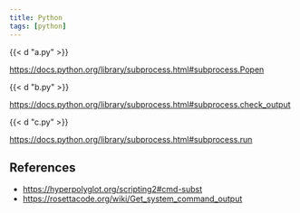 ```yaml
---
title: Python
tags: [python]
---
```


{{< d "a.py" >}}

<https://docs.python.org/library/subprocess.html#subprocess.Popen>

{{< d "b.py" >}}

<https://docs.python.org/library/subprocess.html#subprocess.check_output>

{{< d "c.py" >}}

<https://docs.python.org/library/subprocess.html#subprocess.run>

## References

- <https://hyperpolyglot.org/scripting2#cmd-subst>
- <https://rosettacode.org/wiki/Get_system_command_output>
